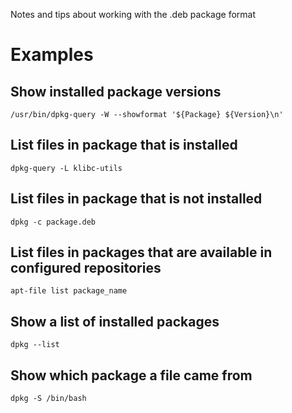 Notes and tips about working with the .deb package format

# Examples
## Show installed package versions

```
/usr/bin/dpkg-query -W --showformat '${Package} ${Version}\n'
```

## List files in package that is installed

```
dpkg-query -L klibc-utils
```

## List files in package that is not installed

```
dpkg -c package.deb
```

## List files in packages that are available in configured repositories

```
apt-file list package_name
```

## Show a list of installed packages

```
dpkg --list
```

## Show which package a file came from

```
dpkg -S /bin/bash
```
